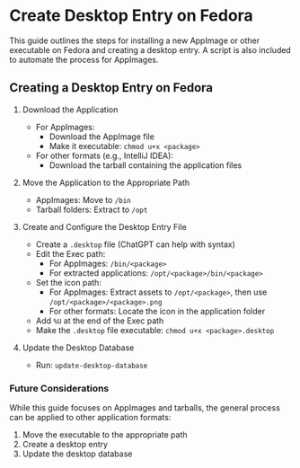 # Create Desktop Entry on Fedora

This guide outlines the steps for installing a new AppImage or other executable on Fedora and creating a desktop entry. A script is also included to automate the process for AppImages.

## Creating a Desktop Entry on Fedora

1. Download the Application
   - For AppImages:
     - Download the AppImage file
     - Make it executable: `chmod u+x <package>`
   - For other formats (e.g., IntelliJ IDEA):
     - Download the tarball containing the application files

2. Move the Application to the Appropriate Path
   - AppImages: Move to `/bin`
   - Tarball folders: Extract to `/opt`

3. Create and Configure the Desktop Entry File
   - Create a `.desktop` file (ChatGPT can help with syntax)
   - Edit the Exec path:
     - For AppImages: `/bin/<package>`
     - For extracted applications: `/opt/<package>/bin/<package>`
   - Set the icon path:
     - For AppImages: Extract assets to `/opt/<package>`, then use `/opt/<package>/<package>.png`
     - For other formats: Locate the icon in the application folder
   - Add `%U` at the end of the Exec path
   - Make the `.desktop` file executable: `chmod u+x <package>.desktop`

4. Update the Desktop Database
   - Run: `update-desktop-database`

### Future Considerations

While this guide focuses on AppImages and tarballs, the general process can be applied to other application formats:
1. Move the executable to the appropriate path
2. Create a desktop entry
3. Update the desktop database
